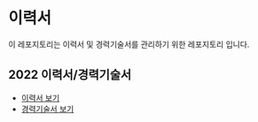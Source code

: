 # 이력서
이 레포지토리는 이력서 및 경력기술서를 관리하기 위한 레포지토리 입니다.

## 2022 이력서/경력기술서

* [이력서 보기](https://github.com/eagle-25/resume/blob/main/pdf/2022%20%EC%9D%B4%EB%A0%A5%EC%84%9C.pdf)
* [경력기술서 보기](https://github.com/eagle-25/resume/blob/main/pdf/2022%20%EA%B2%BD%EB%A0%A5%20%EA%B8%B0%EC%88%A0%EC%84%9C.pdf)

